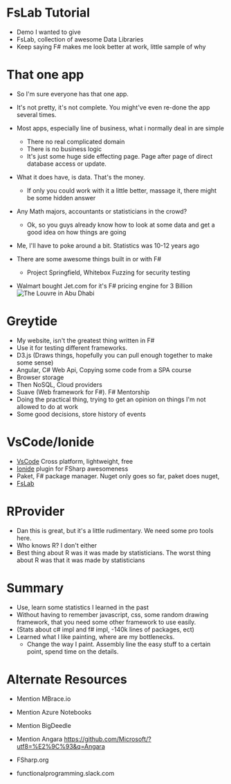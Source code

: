 # FsLab Tutorial
- Demo I wanted to give
- FsLab, collection of awesome Data Libraries
- Keep saying F# makes me look better at work, little sample of why

# That one app
- So I'm sure everyone has that one app.
- It's not pretty, it's not complete. You might've even re-done the app several times.
- Most apps, especially line of business, what i normally deal in are simple
  - There no real complicated domain
  - There is no business logic
  - It's just some huge side effecting page. Page after page of direct database access or update. 
- What it does have, is data. That's the money.
   - If only you could work with it a little better, massage it, there might be some hidden answer

- Any Math majors, accountants or statisticians in the crowd?
  - Ok, so you guys already know how to look at some data and get a good idea on how things are going
- Me, I'll have to poke around a bit. Statistics was 10-12 years ago
- There are some awesome things built in or with F#
  - Project Springfield, Whitebox Fuzzing for security testing
- Walmart bought Jet.com for it's F# pricing engine for 3 Billion
![The Louvre in Abu Dhabi](http://www.thenational.ae/storyimage/AB/20160615/ARTICLE/160619414/AR/0/AR-160619414.jpg)

# Greytide
- My website, isn't the greatest thing written in F#
- Use it for testing different frameworks.
- D3.js (Draws things, hopefully you can pull enough together to make some sense)
- Angular, C# Web Api, Copying some code from a SPA course
- Browser storage
- Then NoSQL, Cloud providers
- Suave (Web framework for F#). F# Mentorship
- Doing the practical thing, trying to get an opinion on things I'm not allowed to do at work
- Some good decisions, store history of events

# VsCode/Ionide
- [VsCode](https://code.visualstudio.com/) Cross platform, lightweight, free
- [Ionide](http://ionide.io/) plugin for FSharp awesomeness
- Paket, F# package manager. Nuget only goes so far, paket does nuget, 
- [FsLab](http://fslab.org)



# RProvider
- Dan this is great, but it's a little rudimentary. We need some pro tools here.
- Who knows R? I don't either
- Best thing about R was it was made by statisticians. The worst thing about R was that it was made by statisticians


# Summary
- Use, learn some statistics I learned in the past
- Without having to remember javascript, css, some random drawing framework, that you need some other framework to use easily.
- (Stats about c# impl and f# impl, -140k lines of packages, ect)
- Learned what I like painting, where are my bottlenecks. 
  - Change the way I paint.  Assembly line the easy stuff to a certain point, spend time on the details.
# Alternate Resources
- Mention MBrace.io
- Mention Azure Notebooks
- Mention BigDeedle
- Mention Angara https://github.com/Microsoft/?utf8=%E2%9C%93&q=Angara

- FSharp.org
- functionalprogramming.slack.com
